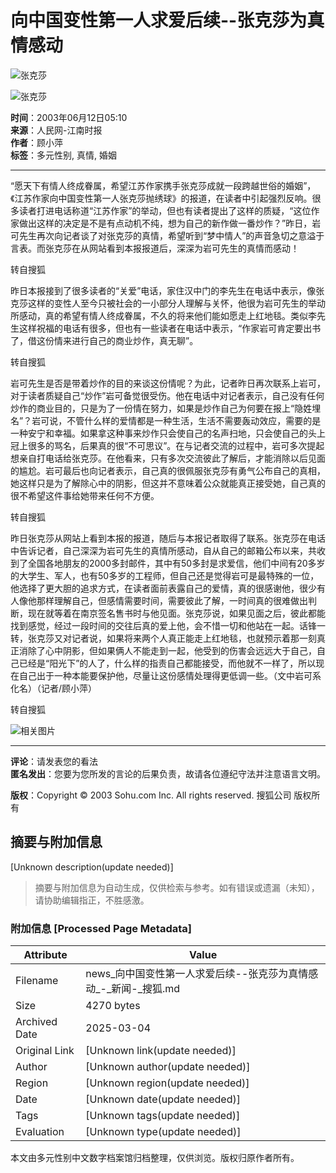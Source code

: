 # 向中国变性第一人求爱后续--张克莎为真情感动

![张克莎](https://news.sohu.com/sximages/1225011.gif)

![张克莎](https://news.sohu.com/sximages/1225010.gif)

**时间**：2003年06月12日05:10  
**来源**：人民网-江南时报  
**作者**：顾小萍  
**标签**：多元性别, 真情, 婚姻

---

“愿天下有情人终成眷属，希望江苏作家携手张克莎成就一段跨越世俗的婚姻”，《江苏作家向中国变性第一人张克莎抛绣球》的报道，在读者中引起强烈反响。很多读者打进电话称道“江苏作家”的举动，但也有读者提出了这样的质疑，“这位作家做出这样的决定是不是有点动机不纯，想为自己的新作做一番炒作？”昨日，岩可先生再次向记者谈了对张克莎的真情，希望听到“梦中情人”的声音急切之意溢于言表。而张克莎在从网站看到本报报道后，深深为岩可先生的真情而感动！

转自搜狐

昨日本报接到了很多读者的“关爱”电话，家住汉中门的李先生在电话中表示，像张克莎这样的变性人至今只被社会的一小部分人理解与关怀，他很为岩可先生的举动所感动，真的希望有情人终成眷属，不久的将来他们能如愿走上红地毯。类似李先生这样祝福的电话有很多，但也有一些读者在电话中表示，“作家岩可肯定要出书了，借这份情来进行自己的商业炒作，真无聊”。

转自搜狐

岩可先生是否是带着炒作的目的来谈这份情呢？为此，记者昨日再次联系上岩可，对于读者质疑自己“炒作”岩可备觉很受伤。他在电话中对记者表示，自己没有任何炒作的商业目的，只是为了一份情在努力，如果是炒作自己为何要在报上“隐姓埋名”？岩可说，不管什么样的爱情都是一种生活，生活不需要轰动效应，需要的是一种安宁和幸福。如果拿这种事来炒作只会使自己的名声扫地，只会使自己的头上冠上很多的骂名，后果真的很“不可思议”。在与记者交流的过程中，岩可多次提起想亲自打电话给张克莎。在他看来，只有多次交流彼此了解后，才能消除以后见面的尴尬。岩可最后也向记者表示，自己真的很佩服张克莎有勇气公布自己的真相，她这样只是为了解除心中的阴影，但这并不意味着公众就能真正接受她，自己真的很不希望这件事给她带来任何不方便。

转自搜狐

昨日张克莎从网站上看到本报的报道，随后与本报记者取得了联系。张克莎在电话中告诉记者，自己深深为岩可先生的真情所感动，自从自己的邮箱公布以来，共收到了全国各地朋友的2000多封邮件，其中有50多封是求爱信，他们中间有20多岁的大学生、军人，也有50多岁的工程师，但自己还是觉得岩可是最特殊的一位，他选择了更大胆的追求方式，在读者面前表露自己的爱情，真的很感谢他，很少有人像他那样理解自己，但感情需要时间，需要彼此了解，一时间真的很难做出判断，现在就等着在南京签名售书时与他见面。张克莎说，如果见面之后，彼此都能找到感觉，经过一段时间的交往后真的爱上他，会不惜一切和他站在一起。话锋一转，张克莎又对记者说，如果将来两个人真正能走上红地毯，也就预示着那一刻真正消除了心中阴影，但如果俩人不能走到一起，他受到的伤害会远远大于自己，自己已经是“阳光下”的人了，什么样的指责自己都能接受，而他就不一样了，所以现在自己出于一种本能要保护他，尽量让这份感情处理得更低调一些。（文中岩可系化名）（记者/顾小萍）

转自搜狐

![相关图片](https://news.sohu.com/nimages/n0123001.gif)

--- 

**评论**：请发表您的看法  
**匿名发出**：您要为您所发的言论的后果负责，故请各位遵纪守法并注意语言文明。

**版权**：Copyright © 2003 Sohu.com Inc. All rights reserved. 搜狐公司 版权所有
<!-- tcd_original_link http://news.sohu.com/27/72/news210027227.shtml -->


## 摘要与附加信息

<!-- tcd_abstract -->
[Unknown description(update needed)]
<!-- tcd_abstract_end -->

> 摘要与附加信息为自动生成，仅供检索与参考。如有错误或遗漏（未知），请协助编辑指正，不胜感激。

### 附加信息 [Processed Page Metadata]

| Attribute       | Value                                  |
|-----------------|----------------------------------------|
| Filename        | news_向中国变性第一人求爱后续--张克莎为真情感动_-_新闻-_搜狐.md                             |
| Size            | 4270 bytes                           |
| Archived Date   | 2025-03-04                             |
| Original Link   | [Unknown link(update needed)]                       |
| Author          | [Unknown author(update needed)]                               |
| Region          | [Unknown region(update needed)]                               |
| Date            | [Unknown date(update needed)]                                 |
| Tags            | [Unknown tags(update needed)]                                 |
| Evaluation            | [Unknown type(update needed)]                                 |
<!-- tcd_table_end -->

本文由多元性别中文数字档案馆归档整理，仅供浏览。版权归原作者所有。
